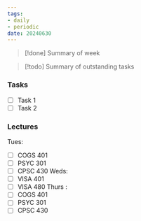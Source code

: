```yaml
---
tags:
- daily
- periodic
date: 20240630
---
```

> [!done]
> Summary of week

> [!todo]
> Summary of outstanding tasks
### Tasks
- [ ] Task 1
- [ ] Task 2

### Lectures
Tues:
- [ ] COGS 401 
- [ ] PSYC 301
- [ ] CPSC 430
Weds:
- [ ] VISA 401
- [ ] VISA 480
Thurs :
- [ ] COGS 401
- [ ] PSYC 301
- [ ] CPSC 430
